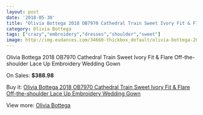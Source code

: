 ```yaml
---
layout: post
date: '2018-05-30'
title: "Olivia Bottega 2018 OB7970 Cathedral Train Sweet Ivory Fit & Flare Off-the-shoulder Lace Up Embroidery Wedding Gown"
category: Olivia Bottega
tags: ["crazy","embroidery","dresses","shoulder","sweet"]
image: http://img.eudances.com/34660-thickbox_default/olivia-bottega-2018-ob7970-cathedral-train-sweet-ivory-fit-flare-off-the-shoulder-lace-up-embroidery-wedding-gown.jpg
---
```

Olivia Bottega 2018 OB7970 Cathedral Train Sweet Ivory Fit & Flare Off-the-shoulder Lace Up Embroidery Wedding Gown

On Sales: **$388.98**
<a href="https://www.eudances.com/en/olivia-bottega/10489-olivia-bottega-2018-ob7970-cathedral-train-sweet-ivory-fit-flare-off-the-shoulder-lace-up-embroidery-wedding-gown.html"><amp-img layout="responsive" width="600" height="600" src="//img.eudances.com/34660-thickbox_default/olivia-bottega-2018-ob7970-cathedral-train-sweet-ivory-fit-flare-off-the-shoulder-lace-up-embroidery-wedding-gown.jpg" alt="Olivia Bottega 2018 OB7970 Cathedral Train Sweet Ivory Fit & Flare Off-the-shoulder Lace Up Embroidery Wedding Gown 0" /></a>
<a href="https://www.eudances.com/en/olivia-bottega/10489-olivia-bottega-2018-ob7970-cathedral-train-sweet-ivory-fit-flare-off-the-shoulder-lace-up-embroidery-wedding-gown.html"><amp-img layout="responsive" width="600" height="600" src="//img.eudances.com/34661-thickbox_default/olivia-bottega-2018-ob7970-cathedral-train-sweet-ivory-fit-flare-off-the-shoulder-lace-up-embroidery-wedding-gown.jpg" alt="Olivia Bottega 2018 OB7970 Cathedral Train Sweet Ivory Fit & Flare Off-the-shoulder Lace Up Embroidery Wedding Gown 1" /></a>

Buy it: [Olivia Bottega 2018 OB7970 Cathedral Train Sweet Ivory Fit & Flare Off-the-shoulder Lace Up Embroidery Wedding Gown](https://www.eudances.com/en/olivia-bottega/10489-olivia-bottega-2018-ob7970-cathedral-train-sweet-ivory-fit-flare-off-the-shoulder-lace-up-embroidery-wedding-gown.html "Olivia Bottega 2018 OB7970 Cathedral Train Sweet Ivory Fit & Flare Off-the-shoulder Lace Up Embroidery Wedding Gown")

View more: [Olivia Bottega](https://www.eudances.com/en/175-olivia-bottega "Olivia Bottega")